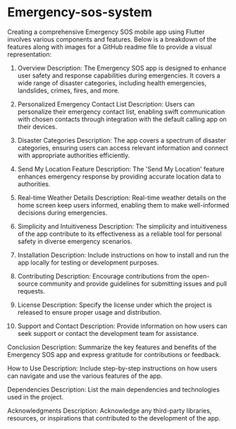 # Emergency-sos-system


Creating a comprehensive Emergency SOS mobile app using Flutter involves various components and features. Below is a breakdown of the features along with images for a GitHub readme file to provide a visual representation:

1. Overview
Description:
The Emergency SOS app is designed to enhance user safety and response capabilities during emergencies. It covers a wide range of disaster categories, including health emergencies, landslides, crimes, fires, and more.



2. Personalized Emergency Contact List
Description:
Users can personalize their emergency contact list, enabling swift communication with chosen contacts through integration with the default calling app on their devices.



3. Disaster Categories
Description:
The app covers a spectrum of disaster categories, ensuring users can access relevant information and connect with appropriate authorities efficiently.



4. Send My Location Feature
Description:
The 'Send My Location' feature enhances emergency response by providing accurate location data to authorities.



5. Real-time Weather Details
Description:
Real-time weather details on the home screen keep users informed, enabling them to make well-informed decisions during emergencies.


6. Simplicity and Intuitiveness
Description:
The simplicity and intuitiveness of the app contribute to its effectiveness as a reliable tool for personal safety in diverse emergency scenarios.


7. Installation
Description:
Include instructions on how to install and run the app locally for testing or development purposes.

8. Contributing
Description:
Encourage contributions from the open-source community and provide guidelines for submitting issues and pull requests.

9. License
Description:
Specify the license under which the project is released to ensure proper usage and distribution.

10. Support and Contact
Description:
Provide information on how users can seek support or contact the development team for assistance.

Conclusion
Description:
Summarize the key features and benefits of the Emergency SOS app and express gratitude for contributions or feedback.

How to Use
Description:
Include step-by-step instructions on how users can navigate and use the various features of the app.

Dependencies
Description:
List the main dependencies and technologies used in the project.

Acknowledgments
Description:
Acknowledge any third-party libraries, resources, or inspirations that contributed to the development of the app.

